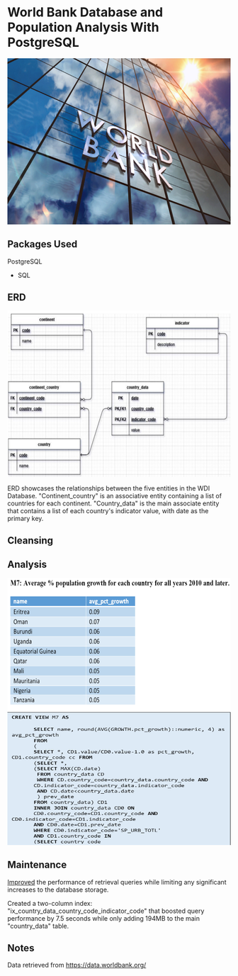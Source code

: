 # World Bank Database and Population Analysis With PostgreSQL

<img src="Screenshots/World_Bank.jpeg.jpg" width="650" height="375" />

## Packages Used
PostgreSQL
- SQL

## ERD
<img src="Screenshots/Final ERD.PNG" width="650" height="375" />

ERD showcases the relationships between the five entities in the WDI Database. "Continent_country" is
an associative entity containing a list of countries for each continent. "Country_data" is the main
associate entity that contains a list of each country's indicator value, with date as the 
primary key. 

## Cleansing





## Analysis
<img src="Screenshots/m7_view.png" width="550" height="300" />
<img src="Screenshots/m7_sql.png" width="550" height="300" />






## Maintenance

[Improved](Maintenance/wdi_db_maintenance.sql) the performance of retrieval queries while limiting any significant increases
to the database storage. 

Created a two-column index: "ix_country_data_country_code_indicator_code"
that boosted query performance by 7.5 seconds while only adding 194MB to the main "country_data" table.


## Notes
Data retrieved from https://data.worldbank.org/
